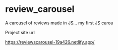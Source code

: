# review_carousel
A carousel of reviews made in JS... my first JS carou

Project site url

https://reviewscarousel-19a426.netlify.app/
